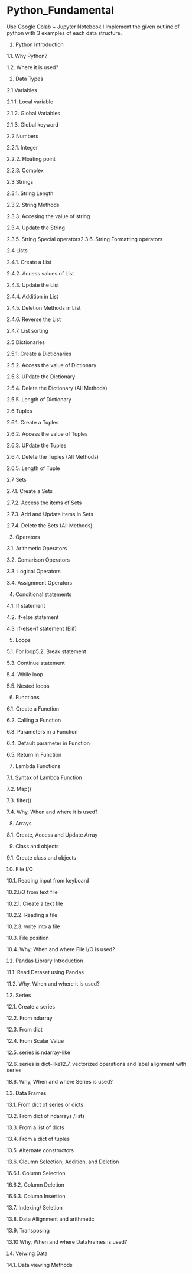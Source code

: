 # Python_Fundamental
Use Google Colab + Jupyter Notebook
I Implement the given outline of python with 3 examples of each data structure.

1. Python Introduction

1.1. Why Python?

1.2. Where it is used?

2. Data Types

2.1 Variables

2.1.1. Local variable

2.1.2. Global Variables

2.1.3. Global keyword

2.2 Numbers

2.2.1. Integer

2.2.2. Floating point

2.2.3. Complex

2.3 Strings

2.3.1. String Length

2.3.2. String Methods

2.3.3. Accesing the value of string

2.3.4. Update the String

2.3.5. String Special operators2.3.6. String Formatting operators

2.4 Lists

2.4.1. Create a List

2.4.2. Access values of List

2.4.3. Update the List

2.4.4. Addition in List

2.4.5. Deletion Methods in List

2.4.6. Reverse the List

2.4.7. List sorting

2.5 Dictionaries

2.5.1. Create a Dictionaries

2.5.2. Access the value of Dictionary

2.5.3. UPdate the Dictionary

2.5.4. Delete the Dictionary (All Methods)

2.5.5. Length of Dictionary

2.6 Tuples

2.6.1. Create a Tuples

2.6.2. Access the value of Tuples

2.6.3. UPdate the Tuples

2.6.4. Delete the Tuples (All Methods)

2.6.5. Length of Tuple

2.7 Sets

2.7.1. Create a Sets

2.7.2. Access the items of Sets

2.7.3. Add and Update items in Sets

2.7.4. Delete the Sets (All Methods)

3. Operators

3.1. Arithmetic Operators

3.2. Comarison Operators

3.3. Logical Operators

3.4. Assignment Operators

4. Conditional statements

4.1. If statement

4.2. if-else statement

4.3. if-else-if statement (Elif)

5. Loops

5.1. For loop5.2. Break statement

5.3. Continue statement

5.4. While loop

5.5. Nested loops

6. Functions

6.1. Create a Function

6.2. Calling a Function

6.3. Parameters in a Function

6.4. Default parameter in Function

6.5. Return in Function

7. Lambda Functions

7.1. Syntax of Lambda Function

7.2. Map()

7.3. filter()

7.4. Why, When and where it is used?

8. Arrays

8.1. Create, Access and Update Array

9. Class and objects

9.1. Create class and objects

10. File I/O

10.1. Reading input from keyboard

10.2.I/O from text file

10.2.1. Create a text file

10.2.2. Reading a file

10.2.3. write into a file

10.3. File position

10.4. Why, When and where File I/O is used?

11. Pandas Library Introduction

11.1. Read Dataset using Pandas

11.2. Why, When and where it is used?

12. Series

12.1. Create a series

12.2. From ndarray

12.3. From dict

12.4. From Scalar Value

12.5. series is ndarray-like

12.6. series is dict-like12.7. vectorized operations and label alignment with series

18.8. Why, When and where Series is used?

13. Data Frames

13.1. From dict of series or dicts

13.2. From dict of ndarrays /lists

13.3. From a list of dicts

13.4. From a dict of tuples

13.5. Alternate constructors

13.6. Cloumn Selection, Addition, and Deletion

16.6.1. Column Selection

16.6.2. Column Deletion

16.6.3. Column Insertion

13.7. Indexing/ Seletion

13.8. Data Allignment and arithmetic

13.9. Transposing

13.10 Why, When and where DataFrames is used?

14. Veiwing Data

14.1. Data viewing Methods
